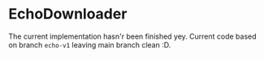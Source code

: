 # EchoDownloader
The current implementation hasn'r been finished yey. Current code based on branch `echo-v1` leaving main branch clean :D.
